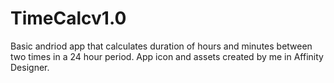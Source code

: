 # TimeCalcv1.0
Basic andriod app that calculates duration of hours and minutes between two times in a 24 hour period.
App icon and assets created by me in Affinity Designer.
